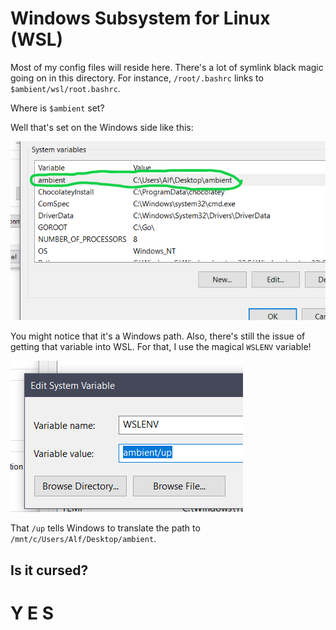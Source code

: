 # Windows Subsystem for Linux (WSL)

Most of my config files will reside here.
There's a lot of symlink black magic going on in this directory.
For instance, `/root/.bashrc` links to `$ambient/wsl/root.bashrc`.


Where is `$ambient` set?

Well that's set on the Windows side like this:

![this](2019-02-01-01-14-27.png)

You might notice that it's a Windows path.
Also, there's still the issue of getting that variable into WSL.
For that, I use the magical `WSLENV` variable!

![](2019-02-01-01-16-08.png)

That `/up` tells Windows to translate the path to `/mnt/c/Users/Alf/Desktop/ambient`.

## Is it cursed?

<h1>Y E S</h1>
